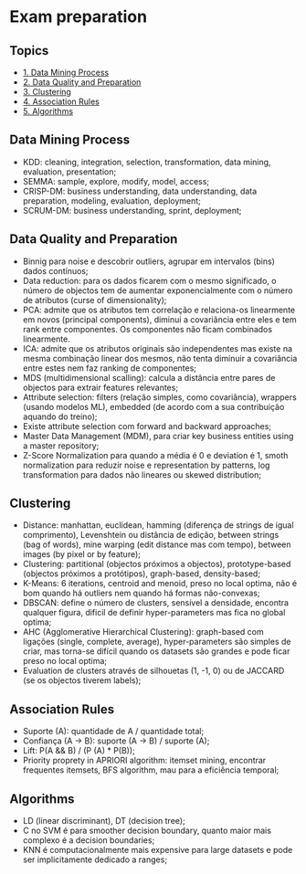 # Exam preparation

## Topics

- [1. Data Mining Process](#data-mining-process)
- [2. Data Quality and Preparation](#data-quality-and-preparation)
- [3. Clustering](#clustering)
- [4. Association Rules](#association-rules)
- [5. Algorithms](#algorithms)

## Data Mining Process

- KDD: cleaning, integration, selection, transformation, data mining, evaluation, presentation;
- SEMMA: sample, explore, modify, model, access;
- CRISP-DM: business understanding, data understanding, data preparation, modeling, evaluation, deployment;
- SCRUM-DM:  business understanding, sprint, deployment;

## Data Quality and Preparation

- Binnig para noise e descobrir outliers, agrupar em intervalos (bins) dados contínuos;
- Data reduction: para os dados ficarem com o mesmo significado, o número de objectos tem de aumentar exponencialmente com o número de atributos (curse of dimensionality);
- PCA: admite que os atributos tem correlação e relaciona-os linearmente em novos (principal components), diminui a covariância entre eles e tem rank entre componentes. Os componentes não ficam combinados linearmente. 
- ICA: admite que os atributos originais são independentes mas existe na mesma combinação linear dos mesmos, não tenta diminuir a covariância entre estes nem faz ranking de componentes;
- MDS (multidimensional scalling): calcula a distância entre pares de objectos para extrair features relevantes;
- Attribute selection: filters (relação simples, como covariância), wrappers (usando modelos ML), embedded (de acordo com a sua contribuição aquando do treino);
- Existe attribute selection com forward and backward approaches;
- Master Data Management (MDM), para criar key business entities using a master repository;
- Z-Score Normalization para quando a média é 0 e deviation é 1, smoth normalization para reduzir noise e representation by patterns, log transformation para dados não lineares ou skewed distribution;

## Clustering

- Distance: manhattan, euclidean, hamming (diferença de strings de igual comprimento), Levenshtein ou distância de edição, between strings (bag of words), mine warping (edit distance mas com tempo), between images (by pixel or by feature);
- Clustering: partitional (objectos próximos a objectos), prototype-based (objectos próximos a protótipos), graph-based, density-based;
- K-Means: 6 iterations, centroid and menoid, preso no local optima, não é bom quando há outliers nem quando há formas não-convexas;
- DBSCAN: define o número de clusters, sensível a densidade, encontra qualquer figura, dificil de definir hyper-parameters mas fica no global optima;
- AHC (Agglomerative Hierarchical Clustering): graph-based com ligações (single, complete, average), hyper-parameters são simples de criar, mas torna-se difícil quando os datasets são grandes e pode ficar preso no local optima;
- Evaluation de clusters através de silhouetas (1, -1, 0) ou de JACCARD (se os objectos tiverem labels);

## Association Rules

- Suporte (A): quantidade de A / quantidade total;
- Confiança (A -> B): suporte (A -> B) / suporte (A);
- Lift: P(A && B) / (P (A) * P(B));
- Priority proprety in APRIORI algorithm: itemset mining, encontrar frequentes itemsets, BFS algorithm, mau para a eficiência temporal;

## Algorithms

- LD (linear discriminant), DT (decision tree);
- C no SVM é para smoother decision boundary, quanto maior mais complexo é a decision boundaries;
- KNN é computacionalmente mais expensive para large datasets e pode ser implicitamente dedicado a ranges;